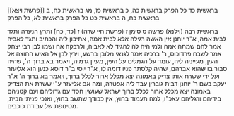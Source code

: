 [[פרשת ויצא]]
בראשית כד כל הפרק
בראשית כה, כ
בראשית כז, מג
בראשית כח, ב
בראשית כח, ה
בראשית כט כל הפרק
בראשית לא, כל הפרק

בראשית רבה (וילנא) פרשה ס סימן ז (פרשת חיי שרה)
ז [כד, כח] ותרץ הנערה ותגד לבית אמה, א"ר יוחנן אין האשה רגילה אלא לבית אמה, אתיבון ליה והכתיב ותגד לאביה אמר להם שמתה אמה ולמי היה לה להגיד לא לאביה, ולרבקה אח ושמו לבן רבי יצחק אמר לשבח פרדוכוס, ר' ברכיה אמר לגנאי מלובן ברשע, וירץ לבן אל האיש החוצה אל העין, מעייניה ליה, עומד על הגמלים על העין, מעיין גרמיה, ויאמר בא ברוך ה', שהיה סבור בו שהוא אברהם, שהיה קלסתר פניו דומה לו, א"ר יוסי ב"ר דוסא כנען הוא אליעזר ועל ידי ששרת אותו צדיק באמונה יצא מכלל ארור לכלל ברוך, ויאמר בא ברוך ה' א"ר יעקב בשם ר' יוחנן דבית גוברין עבד ליה אפטרה, ומה אם אליעזר ע"י ששרת את הצדיק באמונה יצא מכלל ארור לכלל ברוך ישראל שעושין חסד עם גדוליהם ועם קטניהם בידיהם ורגליהם עאכ"ו, למה תעמוד בחוץ, אין כבודך שתשב בחוץ, ואנכי פניתי הבית, מטינופת של עבודת כוכבים. 